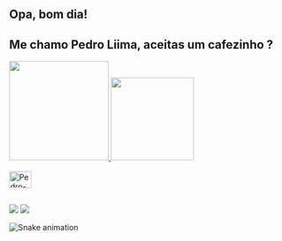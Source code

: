 ## Opa, bom dia!
## Me chamo Pedro Liima, aceitas um cafezinho ?
<div style="align-self: center">
  <a href="https://github.com/peeliima">
  <img height="180em" src="https://github-readme-stats.vercel.app/api?username=peeliima&show_icons=true&theme=dracula&include_all_commits=true&count_private=true"/>
  <img height="150em" src="https://github-readme-stats.vercel.app/api/top-langs/?username=peeliima&layout=compact&langs_count=7&theme=dracula"/>
</div>
<div style="display: inline_block"><br>
  <img align="center" alt="Pedro-PHP" height="30" width="40" src="https://cdn.jsdelivr.net/gh/devicons/devicon/icons/php/php-plain.svg">
</div>
  
  ##
 
<div> 
  <a href="https://www.instagram.com/peeliima/" target="_blank"><img src="https://img.shields.io/badge/-Instagram-%23E4405F?style=for-the-badge&logo=instagram&logoColor=white" target="_blank"></a>
  <a href="https://www.linkedin.com/in/pedrolimati/" target="_blank"><img src="https://img.shields.io/badge/-LinkedIn-%230077B5?style=for-the-badge&logo=linkedin&logoColor=white" target="_blank"></a> 
 
  ![Snake animation](https://github.com/peeliima/peeliima/blob/output/github-contribution-grid-snake.svg)
 
</div>
